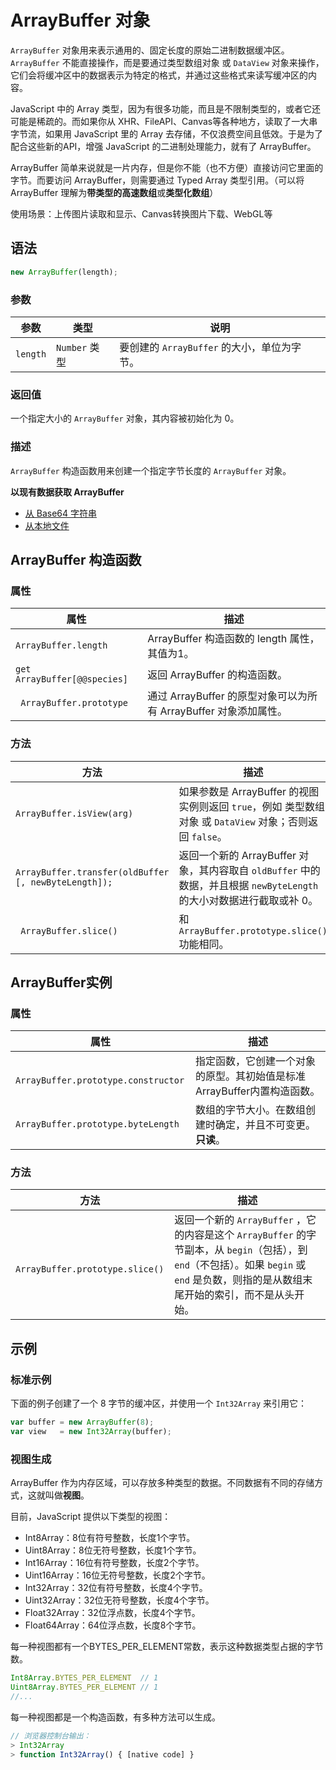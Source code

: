# ArrayBuffer 对象

`ArrayBuffer` 对象用来表示通用的、固定长度的原始二进制数据缓冲区。`ArrayBuffer` 不能直接操作，而是要通过类型数组对象 或 `DataView` 对象来操作，它们会将缓冲区中的数据表示为特定的格式，并通过这些格式来读写缓冲区的内容。

JavaScript 中的 Array 类型，因为有很多功能，而且是不限制类型的，或者它还可能是稀疏的。而如果你从 XHR、FileAPI、Canvas等各种地方，读取了一大串字节流，如果用 JavaScript 里的 Array 去存储，不仅浪费空间且低效。于是为了配合这些新的API，增强 JavaScript 的二进制处理能力，就有了 ArrayBuffer。

ArrayBuffer 简单来说就是一片内存，但是你不能（也不方便）直接访问它里面的字节。而要访问 ArrayBuffer，则需要通过 Typed Array 类型引用。（可以将 ArrayBuffer 理解为**带类型的高速数组**或**类型化数组**）

使用场景：上传图片读取和显示、Canvas转换图片下载、WebGL等

## 语法

```javascript
new ArrayBuffer(length);
```

### 参数

| 参数     | 类型          | 说明                                        |
| -------- | ------------- | ------------------------------------------- |
| `length` | `Number` 类型 | 要创建的 `ArrayBuffer` 的大小，单位为字节。 |

### 返回值

一个指定大小的 `ArrayBuffer` 对象，其内容被初始化为 0。

### 描述

`ArrayBuffer` 构造函数用来创建一个指定字节长度的 `ArrayBuffer` 对象。

**以现有数据获取 ArrayBuffer**

- [从 Base64 字符串](https://developer.mozilla.org/zh-CN/docs/Web/API/WindowBase64/Base64_encoding_and_decoding#Appendix.3A_Decode_a_Base64_string_to_Uint8Array_or_ArrayBuffer)
- [从本地文件](https://developer.mozilla.org/zh-CN/docs/Web/API/FileReader#readAsArrayBuffer())

## ArrayBuffer 构造函数

### 属性

| 属性                         | 描述                                                         |
| ---------------------------- | ------------------------------------------------------------ |
| `ArrayBuffer.length`         | ArrayBuffer 构造函数的 length 属性，其值为1。                |
| `get ArrayBuffer[@@species]` | 返回 ArrayBuffer 的构造函数。                                |
| ` ArrayBuffer.prototype`     | 通过 ArrayBuffer 的原型对象可以为所有 ArrayBuffer 对象添加属性。 |

### 方法

| 方法                                                 | 描述                                                         |
| ---------------------------------------------------- | ------------------------------------------------------------ |
| `ArrayBuffer.isView(arg)`                            | 如果参数是 ArrayBuffer 的视图实例则返回 `true`，例如 类型数组对象 或 `DataView` 对象；否则返回 `false`。 |
| `ArrayBuffer.transfer(oldBuffer [, newByteLength]);` | 返回一个新的 ArrayBuffer 对象，其内容取自 `oldBuffer` 中的数据，并且根据 `newByteLength` 的大小对数据进行截取或补 0。 |
| ` ArrayBuffer.slice()`                               | 和 `ArrayBuffer.prototype.slice()` 功能相同。                |

## ArrayBuffer实例

### 属性

| 属性                                 | 描述                                                         |
| ------------------------------------ | ------------------------------------------------------------ |
| ` ArrayBuffer.prototype.constructor` | 指定函数，它创建一个对象的原型。其初始值是标准ArrayBuffer内置构造函数。 |
| `ArrayBuffer.prototype.byteLength`   | 数组的字节大小。在数组创建时确定，并且不可变更。**只读**。   |

### 方法

| 方法                             | 描述                                                         |
| -------------------------------- | ------------------------------------------------------------ |
| ` ArrayBuffer.prototype.slice()` | 返回一个新的 `ArrayBuffer` ，它的内容是这个 `ArrayBuffer` 的字节副本，从 `begin`（包括），到 `end`（不包括）。如果 `begin` 或 `end` 是负数，则指的是从数组末尾开始的索引，而不是从头开始。 |

## 示例

### 标准示例

下面的例子创建了一个 8 字节的缓冲区，并使用一个 `Int32Array` 来引用它：

```javascript
var buffer = new ArrayBuffer(8);
var view   = new Int32Array(buffer);
```

### 视图生成

ArrayBuffer 作为内存区域，可以存放多种类型的数据。不同数据有不同的存储方式，这就叫做**视图**。

目前，JavaScript 提供以下类型的视图：

- Int8Array：8位有符号整数，长度1个字节。
- Uint8Array：8位无符号整数，长度1个字节。
- Int16Array：16位有符号整数，长度2个字节。
- Uint16Array：16位无符号整数，长度2个字节。
- Int32Array：32位有符号整数，长度4个字节。
- Uint32Array：32位无符号整数，长度4个字节。
- Float32Array：32位浮点数，长度4个字节。
- Float64Array：64位浮点数，长度8个字节。

每一种视图都有一个BYTES_PER_ELEMENT常数，表示这种数据类型占据的字节数。

```javascript
Int8Array.BYTES_PER_ELEMENT  // 1
Uint8Array.BYTES_PER_ELEMENT // 1
//...
```

每一种视图都是一个构造函数，有多种方法可以生成。

```javascript
// 浏览器控制台输出：
> Int32Array
> function Int32Array() { [native code] }
```